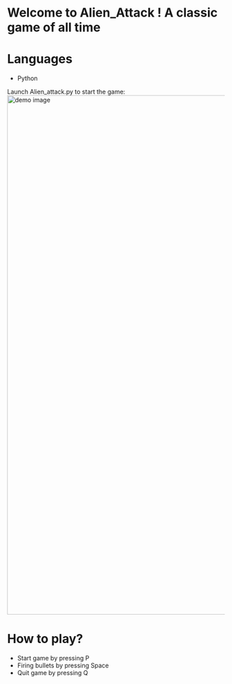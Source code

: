 # Welcome to Alien_Attack ! A classic game of all time

# Languages
- Python

Launch Alien_attack.py to start the game:
<img width="1200" alt="demo image" src="https://cloud.githubusercontent.com/assets/18408973/17112309/901f836a-5273-11e6-81c9-4972cc991ea6.png">

# How to play?
- Start game by pressing P
- Firing bullets by pressing Space
- Quit game by pressing Q


